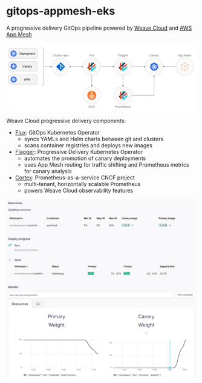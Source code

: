 # gitops-appmesh-eks

A progressive delivery GitOps pipeline powered by [Weave Cloud](https://weave.works) and [AWS App Mesh](https://aws.amazon.com/app-mesh/)

![GitOps overview diagram](https://raw.githubusercontent.com/weaveworks-experiments/gitops-appmesh-eks/master/docs/diagrams/weave-cloud-appmesh-eks.png)

Weave Cloud progressive delivery components:

* [Flux](https://github.com/weaveworks/flux): GitOps Kubernetes Operator
    * syncs YAMLs and Helm charts between git and clusters 
    * scans container registries and deploys new images 
* [Flagger](https://github.com/weaveworks/flagger): Progressive Delivery Kubernetes Operator
    * automates the promotion of canary deployments 
    * uses App Mesh routing for traffic shifting and Prometheus metrics for canary analysis
* [Cortex](https://github.com/cortexproject/cortex): Prometheus-as-a-service CNCF project
    * multi-tenant, horizontally scalable Prometheus
    * powers Weave Cloud observability features 

![Weave Cloud Canary UI](https://raw.githubusercontent.com/weaveworks-experiments/gitops-appmesh-eks/master/docs/screens/weave-cloud-canary-ui.png)

